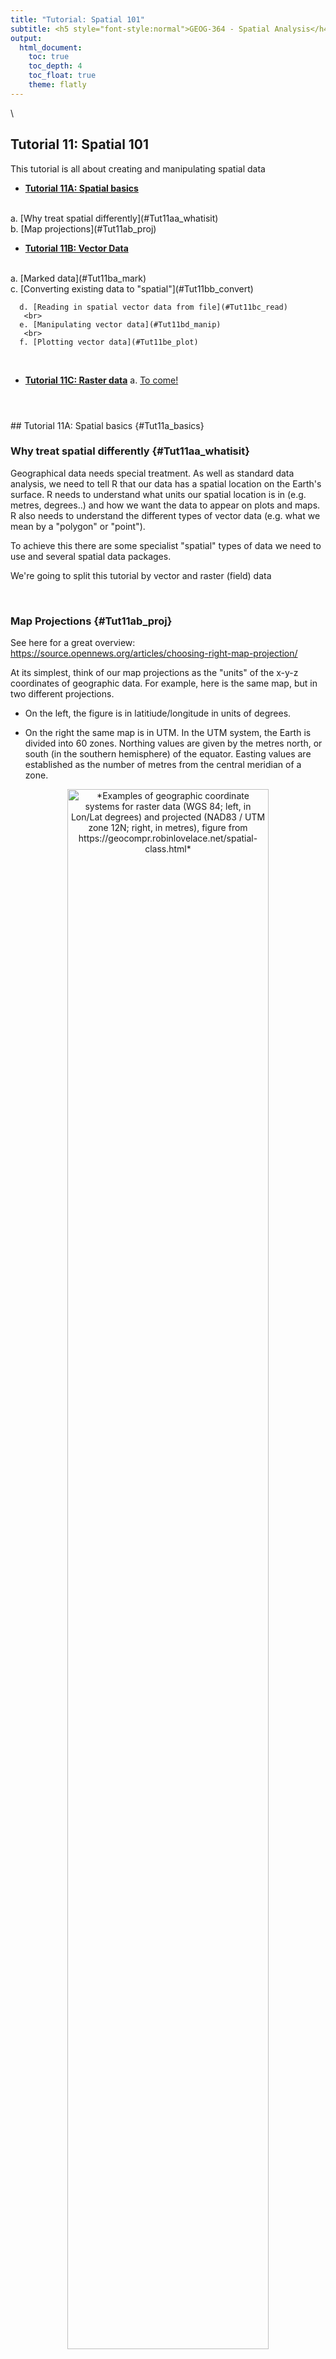 ```yaml
---
title: "Tutorial: Spatial 101"
subtitle: <h5 style="font-style:normal">GEOG-364 - Spatial Analysis</h4>
output: 
  html_document:
    toc: true
    toc_depth: 4
    toc_float: true
    theme: flatly
---
```



<style>
p.comment {
background-color: #DBDBDB;
padding: 10px;
border: 1px solid black;
margin-left: 0px;
border-radius: 5px;
font-style: normal;
}

h1.title {
  font-weight: bold;
  font-family: Arial;  
}

h2.title {
  font-family: Arial;  
}

</style>


<style type="text/css">
#TOC {
  font-size: 12px;
  font-family: Arial;
}
</style>

\


## Tutorial 11: Spatial 101

This tutorial is all about creating and manipulating spatial data

 - [**Tutorial 11A: Spatial basics**](#Tut11a_basics)
  <br>
      a. [Why treat spatial differently](#Tut11aa_whatisit)
       <br>
      b. [Map projections](#Tut11ab_proj)
      
   <br>
   
 - [**Tutorial 11B: Vector Data**](#Tut11b_vector)
  <br>
      a. [Marked data](#Tut11ba_mark)
       <br>
      c. [Converting existing data to "spatial"](#Tut11bb_convert)
       <br>
       
       
      d. [Reading in spatial vector data from file](#Tut11bc_read)
       <br>
      e. [Manipulating vector data](#Tut11bd_manip)
       <br>
      f. [Plotting vector data](#Tut11be_plot)
      
   <br>
   
 - [**Tutorial 11C: Raster data**](#Tut11c_raster)
      a. [To come!](#Tut11ca_basic)


<br>

<div style="margin-bottom:25px;">
</div>  
## Tutorial 11A: Spatial basics {#Tut11a_basics}
 
<br>

### Why treat spatial differently {#Tut11aa_whatisit}

Geographical data needs special treatment. As well as standard data analysis, we need to tell R that our data has a spatial location on the Earth's surface.  R needs to understand what units our spatial location is in (e.g. metres, degrees..) and how we want the data to appear on plots and maps.  R also needs to understand the different types of vector data (e.g. what we mean by a "polygon" or "point"). 

To achieve this there are some specialist "spatial" types of data we need to use and several spatial data packages.

We're going to split this tutorial by vector and raster (field) data


<br>

### Map Projections {#Tut11ab_proj}

See here for a great overview: https://source.opennews.org/articles/choosing-right-map-projection/

At its simplest, think of our map projections as the "units" of the x-y-z coordinates of geographic data. For example, here is the same map, but in two different projections.  

 - On the left, the figure is in latitiude/longitude in units of degrees.  


 - On the right the same map is in UTM.  In the UTM system, the Earth is divided into 60 zones. Northing values are given by the metres north, or south (in the southern hemisphere) of the equator. Easting values are established as the number of metres from the central meridian of a zone. 

<div class="figure" style="text-align: center">
<img src="pg_Tut11_markdown_fig1.png" alt="*Examples of geographic coordinate systems for raster data (WGS 84; left, in Lon/Lat degrees) and projected (NAD83 / UTM zone 12N; right, in metres), figure from https://geocompr.robinlovelace.net/spatial-class.html*" width="80%" />
<p class="caption">*Examples of geographic coordinate systems for raster data (WGS 84; left, in Lon/Lat degrees) and projected (NAD83 / UTM zone 12N; right, in metres), figure from https://geocompr.robinlovelace.net/spatial-class.html*</p>
</div>

You can see the UTM zone here 
 
<div class="figure" style="text-align: center">
<img src="pg_Tut11_markdown_fig2.png" alt="Zone 12N: https://epsg.io/32612" width="45%" />
<p class="caption">Zone 12N: https://epsg.io/32612</p>
</div>

Each map projection has a unique numeric code called an EPSG code.  To find them, I tend to use these resources, but in this course I will try to provide the codes

- google & reading the dataset documentation
- https://epsg.io
- https://mangomap.com/robertyoung/maps/69585/what-utm-zone-am-i-in-

<p class="comment">**R is stupid.  It has no idea what units or projection your coordinates are in** </p>

**We need to tell R what units/projection/EPSG code your data is orginally in**

**THEN we need to convert it to the units/projection/EPSG we need for analysis**

We will go into how to do this in each tutorial.



<br>

<div style="margin-bottom:25px;">
</div>   
## Tutorial 11B: Vector Data {#Tut11b_vector}
 
As you know, vector data are "objects" you can "pick up and move around" on a map.  So points, lines, polygons, volumes etc.  

There are several families of commands available to manipulate vector spatial data.

 - **sp** : The original spatial package.
    + Find a detailed tutorial here: https://rspatial.org/raster/spatial/3-vectordata.html
    <br>
 - **terra** : Another new spatial package that we shall ignore.
     + Detailed tutorial here: https://rspatial.org/terra/spatial/3-vectordata.html
    <br>
 - **sf** : A newer spatial package that fits into the tidyverse family.
    + Detailed tutorial here: https://r-spatial.github.io/sf/articles/sf1.html
    <br>
 - **spatstat**: A specific package for point pattern analysis    

Spatial data packages are like competing mafia families.  Some commands will only work with one spatial data type, so normally I will store my spatial data as each type.  e.g. I will name my variables:

 - mydata    :  My raw data (R doesn't understand this is spatial)
 - mydata.sp :  The sp version of my data
 - mydata.sf :  The sf version of my data

<br>

### a. Marked data {#Tut11ba_mark}

It is very important to understand whether your spatial data is "marked".

**Un-marked** vector data means that we just know about the *location* of the spatial objects (points, polygons..).  For example, the location of crimes, the location of city boundaries etc.  We can assess if these objects are clustered together, spread out etc..

![](pg_Tut11_spatial101_files/figure-html/unnamed-chunk-1-1.svg)<!-- -->


**Marked** vector data has some attribute e.g. we know some *information* about each point/polygon. For example, with our weather station data, we know marks such as the Elevation at each location, the distance to the ocean and the average last frost date:

![](pg_Tut11_spatial101_files/figure-html/unnamed-chunk-2-1.svg)<!-- -->


<br>

<div style="margin-bottom:25px;">
</div>   
### b. Converting a data.frame in R to spatial sf{#Tut11bb_convert}

This is only one route, but it's the one I use


#### **Step 1: Check what columns your x and y coordinates are stored in.**

Look at your data! View your data table and note what the column names your x and y data is stored in. Note, these don't have to be fancy spatial names, they can be "elephanT" and "popcorn".  


```r
head(frost)
```

```
## # A tibble: 6 × 8
##   Station    State Type_Fake Avg_DOY_SpringFrost Latitude Longitude Elevation
##   <chr>      <chr> <chr>                   <dbl>    <dbl>     <dbl>     <dbl>
## 1 Valley     AL    City                    110.      34.6     -85.6      1020
## 2 Union      AL    City                     82.3     32.0     -85.8       440
## 3 Saint      AL    Airport                  99.8     34.2     -86.8       800
## 4 Fernandina FL    City                     46.9     30.7     -81.5        13
## 5 Lake       FL    City                     60.6     30.2     -82.6       195
## 6 West       GA    City                     85.6     32.9     -85.2       575
## # … with 1 more variable: Dist_to_Coast <dbl>
```

Here, we can see that the data coordinates are in columns called "Longitude" and "Latitude".

<br> 

#### **Step 2: Check what map projections your x and y coordinates are stored in.**

Look at the data inside your x and y columns.  Is it longitude/latitude in degrees?  A large number (likely metres in UTM), something else?  Look at the documentation of your data for clues.  If you can find the map projection your data is in then you can google the CRS code.

If your data is in long/lat degrees,  then the CRS code 4326 should work.  (I got that from this pdf: https://www.nceas.ucsb.edu/sites/default/files/2020-04/OverviewCoordinateReferenceSystems.pdf)

<br> 

#### **Step 3 Convert to sf using the st_as_sf command**

`st_as_sf (tablename, coords=c(XColumnName,YColumnName),crs=MapProjection)`

For example for our frost data, here is how I turned it into a sf spatial data format.  From step 2, I know this is in long/lat coordinates and the crs is 4326.


```r
frost.sf <- st_as_sf(frost,coords=c("Longitude","Latitude"),crs=4326)
```

Now I can check I did it correctly.  Here is my attempt at plotting the long/lat data directly.  It doesn't look much like the USA!


```r
plot(frost$Longitude,frost$Latitude)
```

![](pg_Tut11_spatial101_files/figure-html/unnamed-chunk-5-1.svg)<!-- -->

But here you can see the shapes of the USA.  R has also tried to plot the marks.  All the spatial commands will now work. 


```r
plot(frost.sf)
```

![](pg_Tut11_spatial101_files/figure-html/unnamed-chunk-6-1.svg)<!-- -->

<br>

#### **Step 4. Check your map projection **

There are a LOAD of ways to check the map projection of your data.  Perhaps the easiest are the `st_crs` and `crs` commands:


```r
st_crs(frost.sf)
```

```
## Coordinate Reference System:
##   User input: EPSG:4326 
##   wkt:
## GEOGCRS["WGS 84",
##     DATUM["World Geodetic System 1984",
##         ELLIPSOID["WGS 84",6378137,298.257223563,
##             LENGTHUNIT["metre",1]]],
##     PRIMEM["Greenwich",0,
##         ANGLEUNIT["degree",0.0174532925199433]],
##     CS[ellipsoidal,2],
##         AXIS["geodetic latitude (Lat)",north,
##             ORDER[1],
##             ANGLEUNIT["degree",0.0174532925199433]],
##         AXIS["geodetic longitude (Lon)",east,
##             ORDER[2],
##             ANGLEUNIT["degree",0.0174532925199433]],
##     USAGE[
##         SCOPE["Horizontal component of 3D system."],
##         AREA["World."],
##         BBOX[-90,-180,90,180]],
##     ID["EPSG",4326]]
```
<br>


```r
# written like this to force the projection command specifically from the raster package
raster::projection(frost.sf)
```

```
## [1] "+proj=longlat +datum=WGS84 +no_defs"
```



Here we can see that we assigned our data to be in Lat/Long, with a datum (the shape of the world) of WGS 84 and EPSG/CRS code 4326.

You can use this command on any sf data to check.

<br>

#### **Step 5. Assign a new map projection **

When we do our plots and analyses, we will often need many layers of data - for example, our points, state borders, city locations, a raster map of temperatures..

Chances are each of these layers is stored using different map projections and units. This means that they won't plot correctly!  

So it's good practice to make sure all your layers have the same map projection.  We do this using the st_transform command:

`yoursfvariable <- st_transform (yoursfvariable, crs=NEWNUMBER)`

E.g apply the st_transform command to your sf data with the new crs, then assign the output to a variable of the same name to overwrite, or a new name to create a new version with our new projection.

<br>

For example, to transform our data to the UTM (the map projection in meters):

1. Go here: https://mangomap.com/robertyoung/maps/69585/what-utm-zone-am-i-in- and choose the zone you want. 
    + *I chose a generic US East Coast zone:  UTM Zone: 18N.*
    
3. You can also choose a "datum" (the shape of the earth's spheroid).
    + *For us, let's always choose __WGS 84__*
    
4. Search for the CRS code of that zone here: https://epsg.io . E.g search `UTM Zone XX WGS 84`
    + *For example for me:  https://epsg.io/?q=UTM+zone+18N+WGS+84*
    + *This brought up code 32618: https://epsg.io/32618*

5. Apply the command.  Here I made three versions, one with lat/long, one with UTM and one with a  polar stereographic projection.  I often add the projection to the end of the variable name to keep things neat.


```r
frost.sf.lonlat <- st_transform(frost.sf, 4326)
frost.sf.utm <- st_transform(frost.sf, 32618)
frost.sf.polar <- st_transform(frost.sf, 3995)
```

<br>

Let's see what we did


```r
raster::projection(frost.sf.lonlat)
```

```
## [1] "+proj=longlat +datum=WGS84 +no_defs"
```


```r
# YOU CAN SEE THE MAP UNITS ARE IN METRES!
crs(frost.sf.utm)
```

```
## CRS arguments:
##  +proj=utm +zone=18 +datum=WGS84 +units=m +no_defs
```


```r
crs(frost.sf.polar)
```

```
## CRS arguments:
##  +proj=stere +lat_0=90 +lat_ts=71 +lon_0=0 +x_0=0 +y_0=0 +datum=WGS84
## +units=m +no_defs
```

![](pg_Tut11_spatial101_files/figure-html/unnamed-chunk-13-1.svg)<!-- -->![](pg_Tut11_spatial101_files/figure-html/unnamed-chunk-13-2.svg)<!-- -->![](pg_Tut11_spatial101_files/figure-html/unnamed-chunk-13-3.svg)<!-- -->

<br>

#### **Step 6. Make a sp version **

Now we have the data in the projection we want, let's store an sp version just in case we need it.

To do this we use the "as" command.  change the sf format to "Spatial" (sp) format.  


```r
# NOTE, I have changed the variable name from sf to sp!
frost.sp.lonlat <- as(frost.sf.lonlat, "Spatial")
frost.sp.utm <- as(frost.sf.utm, "Spatial")
frost.sp.polar <- as(frost.sf.polar, "Spatial")
```

For some commands, you might get an error using the sf version, so now you also have a convenient sp version

#### **Step 7. ALL COMMANDS **

Here are all the commands in one place for future labs.  See how i'm using code comments to keep things neat.


```
## [1] "Station"             "State"               "Type_Fake"          
## [4] "Avg_DOY_SpringFrost" "Latitude"            "Longitude"          
## [7] "Elevation"           "Dist_to_Coast"
```

The advantage of naming them this way is that it's now really easy to find stuff in your environment tab.  For example I can immediately see that if I want the latlon sf version of the frost dataset, I would go to frost.sf.lonlat

<img src="pg_Tut11_markdown_fig3.png" width="80%" style="display: block; margin: auto;" />


<br>

<div style="margin-bottom:25px;">
</div>   
### c. Using RNaturalEarth built-in vector datasets{#Tut11bc_read}

Let's now also include some vector-line data on top of our points, but adding in some regional administrative boundaries. In later labs, we will learn how to read in vector data from a file, but this time we are going to use data that is already built into R.  

This is part of the `rnaturalearth` package, which links automatically with the "Natural Earth" dataset, found here: https://www.naturalearthdata.com/features/

First, if you haven't already, download the high-resolution data in rnaturalearth by running this command in the console:


```r
remotes::install_github("ropenscilabs/rnaturalearthhires")
```

For administrative border data, we can use the `ne_countries` or the `ne_states`commands. 

For example, ne_countries will load the entire world borders and assign it to a variable called worldborder.


```r
# You can choose if you want the output to be sf or sp data
worldborder.sf <- ne_countries(scale = "medium", returnclass = "sf")

# st_geometry just means plot the borders
plot(st_geometry(worldborder.sf))
```

![](pg_Tut11_spatial101_files/figure-html/unnamed-chunk-17-1.svg)<!-- -->

```r
# You can choose if you want the output to be sf or sp data
UK.country.sf <- ne_countries(country="united kingdom",returnclass = "sf",scale = "medium")

plot(st_geometry(UK.country.sf))
```

![](pg_Tut11_spatial101_files/figure-html/unnamed-chunk-18-1.svg)<!-- -->

If you want states/regions for your country, you can use the command `ne_states()`.


```r
# You can choose if you want the output to be sf or sp data
UK.regions.sf <- ne_states(country="united kingdom",returnclass = "sf")

plot(st_geometry(UK.regions.sf))
```

![](pg_Tut11_spatial101_files/figure-html/unnamed-chunk-19-1.svg)<!-- -->

Let's improve our frost plot


```r
US.states.sf <-  ne_states(country="united states of america",returnclass = "sf")
# Transform to UTM
US.states.sf.utm <- st_transform(US.states.sf,crs=32618)

plot(st_geometry(frost.sf.utm),col="red",pch=16)
plot(st_geometry(US.states.sf.utm),add=TRUE)
```

![](pg_Tut11_spatial101_files/figure-html/unnamed-chunk-20-1.svg)<!-- -->


<br>

<div style="margin-bottom:25px;">
</div> 
### d. Manipulating sf data{#Tut11bd_manip}

Manipulating your spatial data is actually exactly the same as manipulating your dataframes.  You can access columns, filter, select etc in exactly the same way. You might simply see some additional messages saying that the data comes from a "spatial" data frame.

For example, to print the first 10 rows:


```r
head(frost.sf.lonlat)
```

```
## Simple feature collection with 6 features and 6 fields
## Geometry type: POINT
## Dimension:     XY
## Bounding box:  xmin: -86.82 ymin: 30.18 xmax: -81.47 ymax: 34.57
## Geodetic CRS:  WGS 84
## # A tibble: 6 × 7
##   Station    State Type_Fake Avg_DOY_SpringFrost Elevation Dist_to_Coast
##   <chr>      <chr> <chr>                   <dbl>     <dbl>         <dbl>
## 1 Valley     AL    City                    110.       1020        295.  
## 2 Union      AL    City                     82.3       440        122.  
## 3 Saint      AL    Airport                  99.8       800        252.  
## 4 Fernandina FL    City                     46.9        13          1.15
## 5 Lake       FL    City                     60.6       195         63.0 
## 6 West       GA    City                     85.6       575        187.  
## # … with 1 more variable: geometry <POINT [°]>
```

To filter for just Florida and Alabama stations below 500feet and save to a new variable


```r
frost.FL.sf.lonlat <- dplyr::filter(frost.sf.lonlat, State %in% c("FL","AL"))
frost.FL.sf.lonlat <- dplyr::filter(frost.sf.lonlat, Elevation < 500)
```

To make a table of stations in each state in our new dataset


```r
table(frost.FL.sf.lonlat$State,frost.FL.sf.lonlat$Type_Fake)
```

```
##     
##      Agricultural_Research_Station Airport City
##   AL                             1       0    1
##   FL                             1       0    5
##   GA                             3       3    5
##   NC                             0       1    7
##   SC                             4       2    3
##   VA                             0       3    0
```

Or check the maximum elevation in our new dataset


```r
max(frost.FL.sf.lonlat$Elevation)
```

```
## [1] 490
```


<br>

<div style="margin-bottom:25px;">
</div> 
### e. Plotting vector data{#Tut11be_plot}

See tutorial 12.

<br>

<div style="margin-bottom:25px;">
</div> 
## Tutorial 11C: Raster Data {#Tut11c_raster}

### Raster basics {#Tut11ca_whatisit}

To come!


<br>
<br>


***

Website created and maintained by [Helen Greatrex](https://www.geog.psu.edu/directory/helen-greatrex). Website template by [Noli Brazil](https://nbrazil.faculty.ucdavis.edu/)
